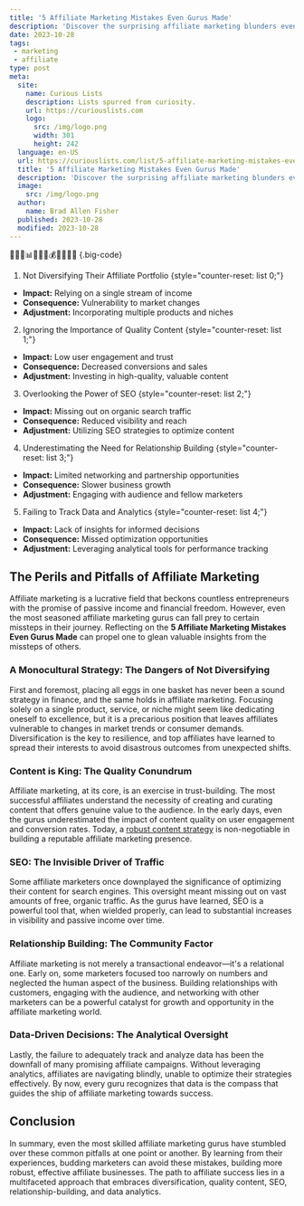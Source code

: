 ```yaml
---
title: '5 Affiliate Marketing Mistakes Even Gurus Made'
description: 'Discover the surprising affiliate marketing blunders even experts fell into. Unveiling the top 5 mistakes that might spark your curious mind.'
date: 2023-10-28
tags:
 - marketing
 - affiliate
type: post
meta:
  site:
    name: Curious Lists
    description: Lists spurred from curiosity.
    url: https://curiouslists.com
    logo:
      src: /img/logo.png
      width: 301
      height: 242
  language: en-US
  url: https://curiouslists.com/list/5-affiliate-marketing-mistakes-even-gurus-made
  title: '5 Affiliate Marketing Mistakes Even Gurus Made'
  description: 'Discover the surprising affiliate marketing blunders even experts fell into. Unveiling the top 5 mistakes that might spark your curious mind.'
  image:
    src: /img/logo.png
  author:
    name: Brad Allen Fisher
  published: 2023-10-28
  modified: 2023-10-28
---
```



🔗🚫💸📊🤔😕💡💰👩‍💼👨‍💼 {.big-code}

1. Not Diversifying Their Affiliate Portfolio {style="counter-reset: list 0;"}
  - **Impact:** Relying on a single stream of income
  - **Consequence:** Vulnerability to market changes
  - **Adjustment:** Incorporating multiple products and niches

2. Ignoring the Importance of Quality Content {style="counter-reset: list 1;"}
  - **Impact:** Low user engagement and trust
  - **Consequence:** Decreased conversions and sales
  - **Adjustment:** Investing in high-quality, valuable content

3. Overlooking the Power of SEO {style="counter-reset: list 2;"}
  - **Impact:** Missing out on organic search traffic
  - **Consequence:** Reduced visibility and reach
  - **Adjustment:** Utilizing SEO strategies to optimize content

4. Underestimating the Need for Relationship Building {style="counter-reset: list 3;"}
  - **Impact:** Limited networking and partnership opportunities
  - **Consequence:** Slower business growth
  - **Adjustment:** Engaging with audience and fellow marketers

5. Failing to Track Data and Analytics {style="counter-reset: list 4;"}
  - **Impact:** Lack of insights for informed decisions
  - **Consequence:** Missed optimization opportunities
  - **Adjustment:** Leveraging analytical tools for performance tracking


## The Perils and Pitfalls of Affiliate Marketing

Affiliate marketing is a lucrative field that beckons countless entrepreneurs with the promise of passive income and financial freedom. However, even the most seasoned affiliate marketing gurus can fall prey to certain missteps in their journey. Reflecting on the **5 Affiliate Marketing Mistakes Even Gurus Made** can propel one to glean valuable insights from the missteps of others.

### A Monocultural Strategy: The Dangers of Not Diversifying

First and foremost, placing all eggs in one basket has never been a sound strategy in finance, and the same holds in affiliate marketing. Focusing solely on a single product, service, or niche might seem like dedicating oneself to excellence, but it is a precarious position that leaves affiliates vulnerable to changes in market trends or consumer demands. Diversification is the key to resilience, and top affiliates have learned to spread their interests to avoid disastrous outcomes from unexpected shifts.

### Content is King: The Quality Conundrum

Affiliate marketing, at its core, is an exercise in trust-building. The most successful affiliates understand the necessity of creating and curating content that offers genuine value to the audience. In the early days, even the gurus underestimated the impact of content quality on user engagement and conversion rates. Today, a [robust content strategy](https://curiouslists.com/list/10-affiliate-marketing-gurus-you-should-follow-in-2024) is non-negotiable in building a reputable affiliate marketing presence.

### SEO: The Invisible Driver of Traffic

Some affiliate marketers once downplayed the significance of optimizing their content for search engines. This oversight meant missing out on vast amounts of free, organic traffic. As the gurus have learned, SEO is a powerful tool that, when wielded properly, can lead to substantial increases in visibility and passive income over time.

### Relationship Building: The Community Factor

Affiliate marketing is not merely a transactional endeavor—it's a relational one. Early on, some marketers focused too narrowly on numbers and neglected the human aspect of the business. Building relationships with customers, engaging with the audience, and networking with other marketers can be a powerful catalyst for growth and opportunity in the affiliate marketing world.

### Data-Driven Decisions: The Analytical Oversight

Lastly, the failure to adequately track and analyze data has been the downfall of many promising affiliate campaigns. Without leveraging analytics, affiliates are navigating blindly, unable to optimize their strategies effectively. By now, every guru recognizes that data is the compass that guides the ship of affiliate marketing towards success.

## Conclusion

In summary, even the most skilled affiliate marketing gurus have stumbled over these common pitfalls at one point or another. By learning from their experiences, budding marketers can avoid these mistakes, building more robust, effective affiliate businesses. The path to affiliate success lies in a multifaceted approach that embraces diversification, quality content, SEO, relationship-building, and data analytics.